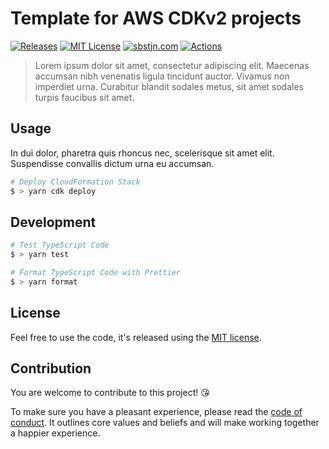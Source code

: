 # Template for AWS CDKv2 projects

[![Releases](https://badgen.net/github/release/sbstjn/cdk-template)](https://github.com/sbstjn/cdk-template/releases)
[![MIT License](https://badgen.now.sh/badge/License/MIT/blue)](https://github.com/sbstjn/cdk-template/blob/master/LICENSE.md)
[![sbstjn.com](https://badgen.now.sh/badge/by/sbstjn/purple)](https://sbstjn.com)
[![Actions](https://badgen.net/github/checks/sbstjn/cdk-template/main)](https://github.com/sbstjn/cdk-template/actions)

> Lorem ipsum dolor sit amet, consectetur adipiscing elit. Maecenas accumsan nibh venenatis ligula tincidunt auctor. Vivamus non imperdiet urna. Curabitur blandit sodales metus, sit amet sodales turpis faucibus sit amet.

## Usage

In dui dolor, pharetra quis rhoncus nec, scelerisque sit amet elit. Suspendisse convallis dictum urna eu accumsan.

```bash
# Deploy CloudFormation Stack
$ > yarn cdk deploy
```

## Development

```bash
# Test TypeScript Code
$ > yarn test

# Format TypeScript Code with Prettier
$ > yarn format
```

## License

Feel free to use the code, it's released using the [MIT license](LICENSE).

## Contribution

You are welcome to contribute to this project! 😘

To make sure you have a pleasant experience, please read the [code of conduct](CODE_OF_CONDUCT.md). It outlines core values and beliefs and will make working together a happier experience.
